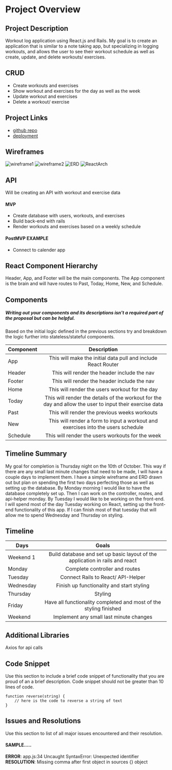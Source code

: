 # Project Overview


## Project Description

Workout log application using React.js and Rails. My goal is to create an application that is similar to a note taking app, but specializing in logging workouts, and allows the user to see their workout schedule as well as create, update, and delete workouts/ exercises.

## CRUD 
- Create workouts and exercises
- Show workout and exercises for the day as well as the week
- Update workout and exercises
- Delete a workout/ exercise

## Project Links

- [github repo](https://github.com/jcdorr003/workout-log-app.git)
- [deployment]()

## Wireframes

![wireframe1](https://res.cloudinary.com/jcdorr003/image/upload/v1570203334/Image_from_iOS_mxpiem.jpg)
![wireframe2](https://res.cloudinary.com/jcdorr003/image/upload/v1570203334/Image_from_iOS_1_vldqqj.jpg)
![ERD](https://res.cloudinary.com/jcdorr003/image/upload/v1570203334/Image_from_iOS_2_t8htz8.jpg)
![ReactArch](https://res.cloudinary.com/jcdorr003/image/upload/v1570203334/Image_from_iOS_3_aininj.jpg)

## API

Will be creating an API with workout and exercise data


#### MVP
- Create database with users, workouts, and exercises
- Build back-end with rails 
- Render workouts and exercises based on a weekly schedule

#### PostMVP EXAMPLE

- Connect to calender app

## React Component Hierarchy

Header, App, and Footer will be the main components. The App component is the brain and will have routes to Past, Today, Home, New, and Schedule. 

## Components
##### Writing out your components and its descriptions isn't a required part of the proposal but can be helpful.

Based on the initial logic defined in the previous sections try and breakdown the logic further into stateless/stateful components. 

| Component | Description | 
| --- | :---: |  
| App | This will make the initial data pull and include React Router| 
| Header | This will render the header include the nav | 
| Footer | This will render the header include the nav | 
| Home | This will render the users workout for the day |
| Today | This will render the details of the workout for the day and allow the user to input their exercise data|
| Past | This will render the previous weeks workouts |
| New | This will render a form to input a workout and exercises into the users schedule |
| Schedule | This will render the users workouts for the week |

## Timeline Summary
 My goal for completion is Thursday night on the 10th of October. This way if there are any small last minute changes that need to be made, I will have a couple days to implement them. I have a simple wireframe and ERD drawn out but plan on spending the first two days perfecting those as well as setting up the database. By Monday morning I would like to have the database completely set up. Then I can work on the controller, routes, and api-helper monday. By Tuesday I would like to be working on the front-end. I will spend most of the day Tuesday working on React, setting up the front-end functionality of this app. If I can finish most of that tuesday that will allow me to spend Wednesday and Thursday on styling.

## Timeline

| Days | Goals |
| --- | :---: |
| Weekend 1 | Build database and set up basic layout of the application in rails and react |
| Monday | Complete controller and routes |
|Tuesday | Connect Rails to React/ API-Helper |
|Wednesday | Finish up functionality and start styling |
|Thursday | Styling |
| Friday | Have all functionality completed and most of the styling finished |
| Weekend | Implement any small last minute changes |




## Additional Libraries
 Axios for api calls

## Code Snippet

Use this section to include a brief code snippet of functionality that you are proud of an a brief description.  Code snippet should not be greater than 10 lines of code. 

```
function reverse(string) {
	// here is the code to reverse a string of text
}
```

## Issues and Resolutions
 Use this section to list of all major issues encountered and their resolution.

#### SAMPLE.....
**ERROR**: app.js:34 Uncaught SyntaxError: Unexpected identifier                                
**RESOLUTION**: Missing comma after first object in sources {} object